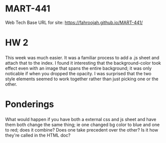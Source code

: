 # MART-441
Web Tech
Base URL for site:
https://fahroojah.github.io/MART-441/

HW 2
=====
###
This week was much easier. It was a familiar process to add a .js sheet and attach that to the index. I found it interesting that the background-color took effect even with an image that spans the entire background; it was only noticable if when you dropped the opacity. I was surprised that the two style elements seemed to work together rather than just picking one or the other.

Ponderings
=====
###
What would happen if you have both a external css and js sheet and have them both change the same thing; ie one changed bg color to blue and one to red; does it combine? Does one take precedent over the other? Is it how they're called in the HTML doc?
